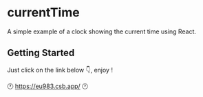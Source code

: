 # currentTime
A simple example of a clock showing the current time using React.

## Getting Started
Just click on the link below 👇, enjoy !

🕐 https://eu983.csb.app/ 🕐


